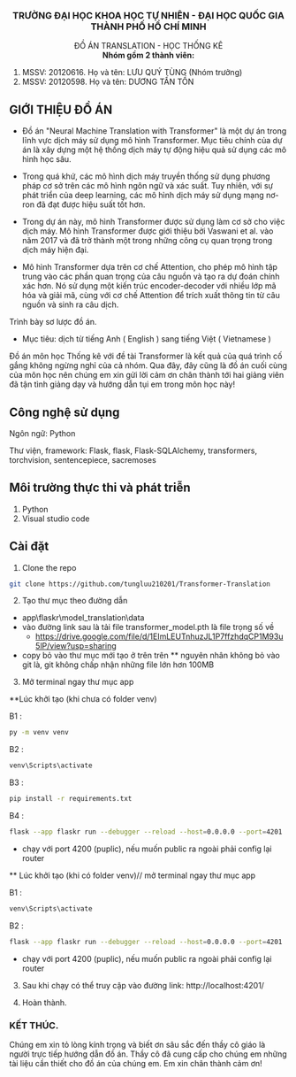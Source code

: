 <!-- PROJECT LOGO -->
<br />
<div align="center">
  <h3 align="center">TRƯỜNG ĐẠI HỌC KHOA HỌC TỰ NHIÊN - ĐẠI HỌC QUỐC GIA THÀNH PHỐ HỒ CHÍ MINH</h3>

  <p align="center">
    ĐỒ ÁN TRANSLATION - HỌC THỐNG KÊ
    <br />
   <strong>Nhóm gồm 2 thành viên: </strong>
    <br />
    <ol  style="text-align:left">
    <li>
     MSSV: 20120616. Họ và tên: LƯU QUÝ TÙNG (Nhóm trưởng)
    </li>
    <li>
     MSSV: 20120598. Họ và tên: DƯƠNG TẤN TỒN 
    </li>
    </ol>
  </p>
</div>


## GIỚI THIỆU ĐỒ ÁN
- Đồ án "Neural Machine Translation with Transformer" là một dự án trong lĩnh vực dịch máy sử dụng mô hình Transformer. Mục tiêu chính của dự án là xây dựng một hệ thống dịch máy tự động hiệu quả sử dụng các mô hình học sâu.

- Trong quá khứ, các mô hình dịch máy truyền thống sử dụng phương pháp cơ sở trên các mô hình ngôn ngữ và xác suất. Tuy nhiên, với sự phát triển của deep learning, các mô hình dịch máy sử dụng mạng nơ-ron đã đạt được hiệu suất tốt hơn.

- Trong dự án này, mô hình Transformer được sử dụng làm cơ sở cho việc dịch máy. Mô hình Transformer được giới thiệu bởi Vaswani et al. vào năm 2017 và đã trở thành một trong những công cụ quan trọng trong dịch máy hiện đại.

- Mô hình Transformer dựa trên cơ chế Attention, cho phép mô hình tập trung vào các phần quan trọng của câu nguồn và tạo ra dự đoán chính xác hơn. Nó sử dụng một kiến trúc encoder-decoder với nhiều lớp mã hóa và giải mã, cùng với cơ chế Attention để trích xuất thông tin từ câu nguồn và sinh ra câu dịch.


Trình bày sơ lược đồ án.
-	Mục tiêu: dịch từ tiếng Anh ( English ) sang tiếng Việt ( Vietnamese )

Đồ án môn học Thống kê với đề tài Transformer là kết quả của quá trình cố gắng không ngừng nghỉ của cả nhóm. Qua đây, đây cũng là đồ án cuối cùng của môn học nên chúng em xin gửi lời cảm ơn chân thành tới hai giảng viên đã tận tình giảng dạy và hướng dẫn tụi em trong môn học này!

## Công nghệ sử dụng 
Ngôn ngữ: Python

Thư viện, framework: Flask, flask, Flask-SQLAlchemy, transformers, torchvision, sentencepiece, sacremoses


## Môi trường thực thi và phát triễn 
1. Python
2. Visual studio code
 
## Cài đặt
1. Clone the repo
  ```sh
  git clone https://github.com/tungluu210201/Transformer-Translation 
  ```
2. Tạo thư mục theo đường dẫn
  - app\flaskr\model_translation\data
  - vào đường link sau là tải file transformer_model.pth là file trọng số về 
    + https://drive.google.com/file/d/1EImLEUTnhuzJL1P7ffzhdqCP1M93u5lP/view?usp=sharing 
  - copy bỏ vào thư mục mới tạo ở trên trên
  ** nguyên nhân không bỏ vào git là, git không chấp nhận những file lớn hơn 100MB
3. Mở terminal ngay thư mục app

  **Lúc khởi tạo (khi chưa có folder venv)

  B1 : 
  ```sh
  py -m venv venv
  ```
  B2 : 
  ```sh
  venv\Scripts\activate
  ```
  B3 : 
  ```sh
  pip install -r requirements.txt
  ```
  B4 : 
  ```sh
  flask --app flaskr run --debugger --reload --host=0.0.0.0 --port=4201 
  ```
  + chạy với port 4200 (puplic), nếu muốn public ra ngoài phải config lại router
  
  
  ** Lúc khởi tạo (khi có folder venv)// mở terminal ngay thư mục app

  B1 : 
  ```sh
  venv\Scripts\activate
  ```
  B2 :
  ```sh
  flask --app flaskr run --debugger --reload --host=0.0.0.0 --port=4201 
  ```
  + chạy với port 4200 (puplic), nếu muốn public ra ngoài phải config lại router
3. Sau khi chạy có thể truy cập vào đường link: http://localhost:4201/

4. Hoàn thành.

### KẾT THÚC.
Chúng em xin tỏ lòng kính trọng và biết ơn sâu sắc đến thầy cô giáo là người trực tiếp hướng dẫn đồ án. Thầy cô đã cung cấp cho chúng em những tài liệu cần thiết cho đồ án của chúng em. 
Em xin chân thành cảm ơn! 

<br/>

